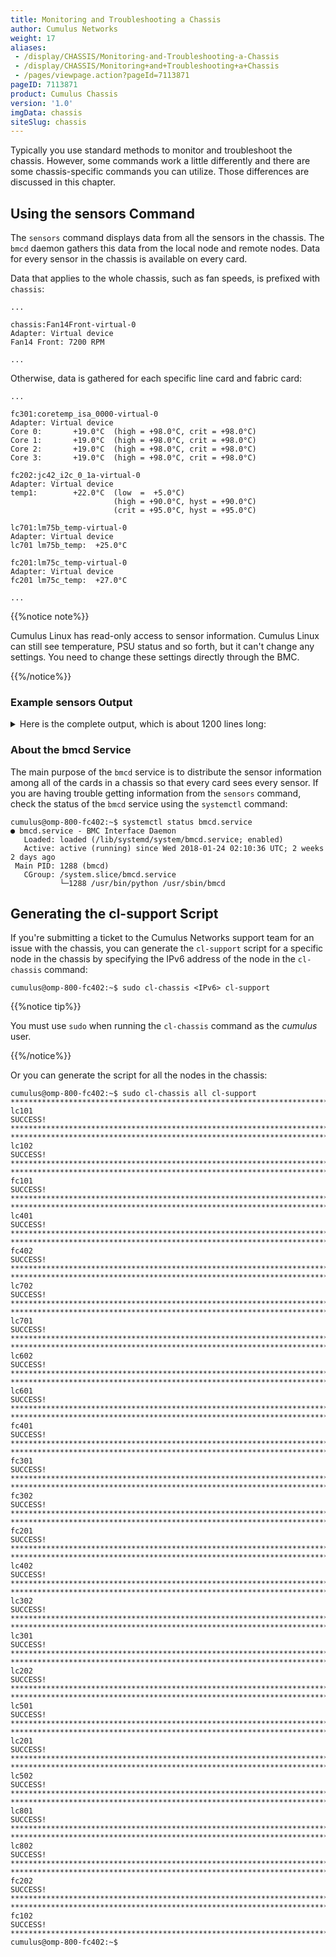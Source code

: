 ```yaml
---
title: Monitoring and Troubleshooting a Chassis
author: Cumulus Networks
weight: 17
aliases:
 - /display/CHASSIS/Monitoring-and-Troubleshooting-a-Chassis
 - /display/CHASSIS/Monitoring+and+Troubleshooting+a+Chassis
 - /pages/viewpage.action?pageId=7113871
pageID: 7113871
product: Cumulus Chassis
version: '1.0'
imgData: chassis
siteSlug: chassis
---
```


Typically you use standard methods to monitor and troubleshoot the chassis. 
However, some commands work a little
differently and there are some chassis-specific commands you can
utilize. Those differences are discussed in this chapter.

## Using the sensors Command

The `sensors` command displays data from all the sensors in the chassis.
The `bmcd` daemon gathers this data from the local node and remote
nodes. Data for every sensor in the chassis is available on every card.

Data that applies to the whole chassis, such as fan speeds, is prefixed
with `chassis`:

    ...
     
    chassis:Fan14Front-virtual-0
    Adapter: Virtual device
    Fan14 Front: 7200 RPM
     
    ...

Otherwise, data is gathered for each specific line card and fabric card:

    ...
     
    fc301:coretemp_isa_0000-virtual-0
    Adapter: Virtual device
    Core 0:       +19.0°C  (high = +98.0°C, crit = +98.0°C)
    Core 1:       +19.0°C  (high = +98.0°C, crit = +98.0°C)
    Core 2:       +19.0°C  (high = +98.0°C, crit = +98.0°C)
    Core 3:       +19.0°C  (high = +98.0°C, crit = +98.0°C)
     
    fc202:jc42_i2c_0_1a-virtual-0
    Adapter: Virtual device
    temp1:        +22.0°C  (low  =  +5.0°C)
                           (high = +90.0°C, hyst = +90.0°C)
                           (crit = +95.0°C, hyst = +95.0°C)
     
    lc701:lm75b_temp-virtual-0
    Adapter: Virtual device
    lc701 lm75b_temp:  +25.0°C  
     
    fc201:lm75c_temp-virtual-0
    Adapter: Virtual device
    fc201 lm75c_temp:  +27.0°C  
     
    ...

{{%notice note%}}

Cumulus Linux has read-only access to sensor information. Cumulus Linux
can still see temperature, PSU status and so forth, but it can't change
any settings. You need to change these settings directly through the
BMC.

{{%/notice%}}

### Example sensors Output

<details>
<summary>Here is the complete output, which is about 1200 lines long:</summary>

    cumulus@omp-800-fc402:~$ sensors
    coretemp-isa-0000
    Adapter: ISA adapter
    Core 0:       +19.0°C  (high = +98.0°C, crit = +98.0°C)
    Core 1:       +19.0°C  (high = +98.0°C, crit = +98.0°C)
    Core 2:       +16.0°C  (high = +98.0°C, crit = +98.0°C)
    Core 3:       +16.0°C  (high = +98.0°C, crit = +98.0°C)

    jc42-i2c-0-19
    Adapter: SMBus I801 adapter at f000
    temp1:        +23.2°C  (low  =  +5.0°C)
                           (high = +90.0°C, hyst = +90.0°C)
                           (crit = +95.0°C, hyst = +95.0°C)

    jc42-i2c-0-1a
    Adapter: SMBus I801 adapter at f000
    temp1:        +23.2°C  (low  =  +5.0°C)
                           (high = +90.0°C, hyst = +90.0°C)
                           (crit = +95.0°C, hyst = +95.0°C)

    chassis:Fan14Front-virtual-0
    Adapter: Virtual device
    Fan14 Front: 7200 RPM

    lc102:lm75b_temp-virtual-0
    Adapter: Virtual device
    lc102 lm75b_temp:  +30.0°C  

    lc301:lm75b_temp-virtual-0
    Adapter: Virtual device
    lc301 lm75b_temp:  +25.0°C  

    lc102:jc42_i2c_0_1a-virtual-0
    Adapter: Virtual device
    temp1:        +28.0°C  (low  =  +5.0°C)
                           (high = +90.0°C, hyst = +90.0°C)
                           (crit = +95.0°C, hyst = +95.0°C)

    fc302:coretemp_isa_0000-virtual-0
    Adapter: Virtual device
    Core 0:       +17.0°C  (high = +98.0°C, crit = +98.0°C)
    Core 1:       +17.0°C  (high = +98.0°C, crit = +98.0°C)
    Core 2:       +16.0°C  (high = +98.0°C, crit = +98.0°C)
    Core 3:       +16.0°C  (high = +98.0°C, crit = +98.0°C)

    fc302:lm75b_temp-virtual-0
    Adapter: Virtual device
    fc302 lm75b_temp:  +29.0°C  

    lc401:asic_temp-virtual-0
    Adapter: Virtual device
    lc401 asic_temp:  +37.0°C  

    lc802:cpu_temp-virtual-0
    Adapter: Virtual device
    lc802 cpu_temp:  +19.0°C  

    lc401:jc42_i2c_0_19-virtual-0
    Adapter: Virtual device
    temp1:        +24.8°C  (low  =  +5.0°C)
                           (high = +90.0°C, hyst = +90.0°C)
                           (crit = +95.0°C, hyst = +95.0°C)

    lc602:lm75a_temp-virtual-0
    Adapter: Virtual device
    lc602 lm75a_temp:  +20.0°C  

    lc302:jc42_i2c_0_19-virtual-0
    Adapter: Virtual device
    temp1:        +27.2°C  (low  =  +5.0°C)
                           (high = +90.0°C, hyst = +90.0°C)
                           (crit = +95.0°C, hyst = +95.0°C)

    lc301:coretemp_isa_0000-virtual-0
    Adapter: Virtual device
    Core 0:       +17.0°C  (high = +98.0°C, crit = +98.0°C)
    Core 1:       +17.0°C  (high = +98.0°C, crit = +98.0°C)
    Core 2:       +18.0°C  (high = +98.0°C, crit = +98.0°C)
    Core 3:       +18.0°C  (high = +98.0°C, crit = +98.0°C)

    fc301:coretemp_isa_0000-virtual-0
    Adapter: Virtual device
    Core 0:       +19.0°C  (high = +98.0°C, crit = +98.0°C)
    Core 1:       +19.0°C  (high = +98.0°C, crit = +98.0°C)
    Core 2:       +19.0°C  (high = +98.0°C, crit = +98.0°C)
    Core 3:       +19.0°C  (high = +98.0°C, crit = +98.0°C)

    fc202:jc42_i2c_0_1a-virtual-0
    Adapter: Virtual device
    temp1:        +22.0°C  (low  =  +5.0°C)
                           (high = +90.0°C, hyst = +90.0°C)
                           (crit = +95.0°C, hyst = +95.0°C)

    lc701:lm75b_temp-virtual-0
    Adapter: Virtual device
    lc701 lm75b_temp:  +25.0°C  

    fc201:lm75c_temp-virtual-0
    Adapter: Virtual device
    fc201 lm75c_temp:  +27.0°C  

    chassis:Fan10Front-virtual-0
    Adapter: Virtual device
    Fan10 Front: 7000 RPM

    lc701:lm75a_temp-virtual-0
    Adapter: Virtual device
    lc701 lm75a_temp:  +20.0°C  

    lc702:coretemp_isa_0000-virtual-0
    Adapter: Virtual device
    Core 0:       +22.0°C  (high = +98.0°C, crit = +98.0°C)
    Core 1:       +22.0°C  (high = +98.0°C, crit = +98.0°C)
    Core 2:       +21.0°C  (high = +98.0°C, crit = +98.0°C)
    Core 3:       +21.0°C  (high = +98.0°C, crit = +98.0°C)

    lc401:lm75d_temp-virtual-0
    Adapter: Virtual device
    lc401 lm75d_temp:  +21.0°C  

    fc401:coretemp_isa_0000-virtual-0
    Adapter: Virtual device
    Core 0:       +17.0°C  (high = +98.0°C, crit = +98.0°C)
    Core 1:       +17.0°C  (high = +98.0°C, crit = +98.0°C)
    Core 2:       +20.0°C  (high = +98.0°C, crit = +98.0°C)
    Core 3:       +20.0°C  (high = +98.0°C, crit = +98.0°C)

    chassis:Fan11Rear-virtual-0
    Adapter: Virtual device
    Fan11 Rear:  7100 RPM

    lc502:jc42_i2c_0_19-virtual-0
    Adapter: Virtual device
    temp1:        +27.2°C  (low  =  +5.0°C)
                           (high = +90.0°C, hyst = +90.0°C)
                           (crit = +95.0°C, hyst = +95.0°C)

    lc102:asic_temp-virtual-0
    Adapter: Virtual device
    lc102 asic_temp:  +43.0°C  

    lc501:lm75d_temp-virtual-0
    Adapter: Virtual device
    lc501 lm75d_temp:  +21.0°C  

    lc801:asic_temp-virtual-0
    Adapter: Virtual device
    lc801 asic_temp:  +38.0°C  

    lc402:cpu_temp-virtual-0
    Adapter: Virtual device
    lc402 cpu_temp:  +17.0°C  

    fc201:lm75b_temp-virtual-0
    Adapter: Virtual device
    fc201 lm75b_temp:  +27.0°C  

    fc302:lm75d_temp-virtual-0
    Adapter: Virtual device
    fc302 lm75d_temp:  +22.0°C  

    lc602:lm75d_temp-virtual-0
    Adapter: Virtual device
    lc602 lm75d_temp:  +25.0°C  

    lc401:coretemp_isa_0000-virtual-0
    Adapter: Virtual device
    Core 0:       +16.0°C  (high = +98.0°C, crit = +98.0°C)
    Core 1:       +15.0°C  (high = +98.0°C, crit = +98.0°C)
    Core 2:       +14.0°C  (high = +98.0°C, crit = +98.0°C)
    Core 3:       +14.0°C  (high = +98.0°C, crit = +98.0°C)

    fc301:asic_temp-virtual-0
    Adapter: Virtual device
    fc301 asic_temp:  +42.0°C  

    lc102:jc42_i2c_0_19-virtual-0
    Adapter: Virtual device
    temp1:        +28.8°C  (low  =  +5.0°C)
                           (high = +90.0°C, hyst = +90.0°C)
                           (crit = +95.0°C, hyst = +95.0°C)

    fc302:lm75a_temp-virtual-0
    Adapter: Virtual device
    fc302 lm75a_temp:  +21.0°C  

    fc202:lm75b_temp-virtual-0
    Adapter: Virtual device
    fc202 lm75b_temp:  +28.0°C  

    lc302:coretemp_isa_0000-virtual-0
    Adapter: Virtual device
    Core 0:       +19.0°C  (high = +98.0°C, crit = +98.0°C)
    Core 1:       +19.0°C  (high = +98.0°C, crit = +98.0°C)
    Core 2:       +21.0°C  (high = +98.0°C, crit = +98.0°C)
    Core 3:       +21.0°C  (high = +98.0°C, crit = +98.0°C)

    lc201:asic_temp-virtual-0
    Adapter: Virtual device
    lc201 asic_temp:  +37.0°C  

    lc201:cpu_temp-virtual-0
    Adapter: Virtual device
    lc201 cpu_temp:  +17.0°C  

    chassis:Fan1Rear-virtual-0
    Adapter: Virtual device
    Fan1 Rear:   7100 RPM

    lc701:jc42_i2c_0_19-virtual-0
    Adapter: Virtual device
    temp1:        +24.5°C  (low  =  +5.0°C)
                           (high = +90.0°C, hyst = +90.0°C)
                           (crit = +95.0°C, hyst = +95.0°C)

    lc202:jc42_i2c_0_19-virtual-0
    Adapter: Virtual device
    temp1:        +27.2°C  (low  =  +5.0°C)
                           (high = +90.0°C, hyst = +90.0°C)
                           (crit = +95.0°C, hyst = +95.0°C)

    chassis:Fan7Front-virtual-0
    Adapter: Virtual device
    Fan7 Front:  7100 RPM

    lc302:asic_temp-virtual-0
    Adapter: Virtual device
    lc302 asic_temp:  +37.0°C  

    chassis:Fan4Front-virtual-0
    Adapter: Virtual device
    Fan4 Front:  7000 RPM

    lc702:lm75c_temp-virtual-0
    Adapter: Virtual device
    lc702 lm75c_temp:  +27.0°C  

    lc202:lm75d_temp-virtual-0
    Adapter: Virtual device
    lc202 lm75d_temp:  +24.0°C  

    lc301:lm75a_temp-virtual-0
    Adapter: Virtual device
    lc301 lm75a_temp:  +20.0°C  

    lc601:lm75c_temp-virtual-0
    Adapter: Virtual device
    lc601 lm75c_temp:  +28.0°C  

    lc101:jc42_i2c_0_19-virtual-0
    Adapter: Virtual device
    temp1:        +25.2°C  (low  =  +5.0°C)
                           (high = +90.0°C, hyst = +90.0°C)
                           (crit = +95.0°C, hyst = +95.0°C)

    fc102:lm75c_temp-virtual-0
    Adapter: Virtual device
    fc102 lm75c_temp:  +26.0°C  

    lc401:jc42_i2c_0_1a-virtual-0
    Adapter: Virtual device
    temp1:        +22.8°C  (low  =  +5.0°C)
                           (high = +90.0°C, hyst = +90.0°C)
                           (crit = +95.0°C, hyst = +95.0°C)

    lc502:cpu_temp-virtual-0
    Adapter: Virtual device
    lc502 cpu_temp:  +17.0°C  

    lc702:lm75b_temp-virtual-0
    Adapter: Virtual device
    lc702 lm75b_temp:  +28.0°C  

    lc301:lm75d_temp-virtual-0
    Adapter: Virtual device
    lc301 lm75d_temp:  +21.0°C  

    lc301:jc42_i2c_0_19-virtual-0
    Adapter: Virtual device
    temp1:        +24.8°C  (low  =  +5.0°C)
                           (high = +90.0°C, hyst = +90.0°C)
                           (crit = +95.0°C, hyst = +95.0°C)

    lc601:lm75d_temp-virtual-0
    Adapter: Virtual device
    lc601 lm75d_temp:  +21.0°C  

    fc301:jc42_i2c_0_19-virtual-0
    Adapter: Virtual device
    temp1:        +24.5°C  (low  =  +5.0°C)
                           (high = +90.0°C, hyst = +90.0°C)
                           (crit = +95.0°C, hyst = +95.0°C)

    lc402:jc42_i2c_0_19-virtual-0
    Adapter: Virtual device
    temp1:        +27.8°C  (low  =  +5.0°C)
                           (high = +90.0°C, hyst = +90.0°C)
                           (crit = +95.0°C, hyst = +95.0°C)

    fc302:cpu_temp-virtual-0
    Adapter: Virtual device
    fc302 cpu_temp:  +17.0°C  

    lc302:jc42_i2c_0_1a-virtual-0
    Adapter: Virtual device
    temp1:        +26.5°C  (low  =  +5.0°C)
                           (high = +90.0°C, hyst = +90.0°C)
                           (crit = +95.0°C, hyst = +95.0°C)

    lc602:cpu_temp-virtual-0
    Adapter: Virtual device
    lc602 cpu_temp:  +21.0°C  

    fc202:lm75a_temp-virtual-0
    Adapter: Virtual device
    fc202 lm75a_temp:  +20.0°C  

    chassis:Fan5Front-virtual-0
    Adapter: Virtual device
    Fan5 Front:  7100 RPM

    lc301:asic_temp-virtual-0
    Adapter: Virtual device
    lc301 asic_temp:  +38.0°C  

    lc202:coretemp_isa_0000-virtual-0
    Adapter: Virtual device
    Core 0:       +19.0°C  (high = +98.0°C, crit = +98.0°C)
    Core 1:       +20.0°C  (high = +98.0°C, crit = +98.0°C)
    Core 2:       +21.0°C  (high = +98.0°C, crit = +98.0°C)
    Core 3:       +21.0°C  (high = +98.0°C, crit = +98.0°C)

    chassis:Fan14Rear-virtual-0
    Adapter: Virtual device
    Fan14 Rear:  7200 RPM

    fc302:asic_temp-virtual-0
    Adapter: Virtual device
    fc302 asic_temp:  +43.0°C  

    lc802:lm75c_temp-virtual-0
    Adapter: Virtual device
    lc802 lm75c_temp:  +27.0°C  

    lc201:jc42_i2c_0_19-virtual-0
    Adapter: Virtual device
    temp1:        +24.5°C  (low  =  +5.0°C)
                           (high = +90.0°C, hyst = +90.0°C)
                           (crit = +95.0°C, hyst = +95.0°C)

    lc702:cpu_temp-virtual-0
    Adapter: Virtual device
    lc702 cpu_temp:  +21.0°C  

    lc701:cpu_temp-virtual-0
    Adapter: Virtual device
    lc701 cpu_temp:  +19.0°C  

    lc101:jc42_i2c_0_1a-virtual-0
    Adapter: Virtual device
    temp1:        +23.8°C  (low  =  +5.0°C)
                           (high = +90.0°C, hyst = +90.0°C)
                           (crit = +95.0°C, hyst = +95.0°C)

    lc701:lm75d_temp-virtual-0
    Adapter: Virtual device
    lc701 lm75d_temp:  +21.0°C  

    chassis:Fan12Rear-virtual-0
    Adapter: Virtual device
    Fan12 Rear:  7000 RPM

    lc102:coretemp_isa_0000-virtual-0
    Adapter: Virtual device
    Core 0:       +20.0°C  (high = +98.0°C, crit = +98.0°C)
    Core 1:       +20.0°C  (high = +98.0°C, crit = +98.0°C)
    Core 2:       +19.0°C  (high = +98.0°C, crit = +98.0°C)
    Core 3:       +19.0°C  (high = +98.0°C, crit = +98.0°C)

    lc402:jc42_i2c_0_1a-virtual-0
    Adapter: Virtual device
    temp1:        +25.5°C  (low  =  +5.0°C)
                           (high = +90.0°C, hyst = +90.0°C)
                           (crit = +95.0°C, hyst = +95.0°C)

    lc202:lm75a_temp-virtual-0
    Adapter: Virtual device
    lc202 lm75a_temp:  +20.0°C  

    lc401:lm75c_temp-virtual-0
    Adapter: Virtual device
    lc401 lm75c_temp:  +28.0°C  

    fc101:lm75a_temp-virtual-0
    Adapter: Virtual device
    fc101 lm75a_temp:  +20.0°C  

    chassis:Fan8Front-virtual-0
    Adapter: Virtual device
    Fan8 Front:  7100 RPM

    lc502:lm75a_temp-virtual-0
    Adapter: Virtual device
    lc502 lm75a_temp:  +19.0°C  

    chassis:Fan13Rear-virtual-0
    Adapter: Virtual device
    Fan13 Rear:  7000 RPM

    lc601:jc42_i2c_0_1a-virtual-0
    Adapter: Virtual device
    temp1:        +23.0°C  (low  =  +5.0°C)
                           (high = +90.0°C, hyst = +90.0°C)
                           (crit = +95.0°C, hyst = +95.0°C)

    chassis:Fan7Rear-virtual-0
    Adapter: Virtual device
    Fan7 Rear:   7100 RPM

    lc201:coretemp_isa_0000-virtual-0
    Adapter: Virtual device
    Core 0:       +16.0°C  (high = +98.0°C, crit = +98.0°C)
    Core 1:       +16.0°C  (high = +98.0°C, crit = +98.0°C)
    Core 2:       +17.0°C  (high = +98.0°C, crit = +98.0°C)
    Core 3:       +17.0°C  (high = +98.0°C, crit = +98.0°C)

    lc501:cpu_temp-virtual-0
    Adapter: Virtual device
    lc501 cpu_temp:  +17.0°C  

    fc302:lm75c_temp-virtual-0
    Adapter: Virtual device
    fc302 lm75c_temp:  +28.0°C  

    fc202:cpu_temp-virtual-0
    Adapter: Virtual device
    fc202 cpu_temp:  +17.0°C  

    lc401:lm75b_temp-virtual-0
    Adapter: Virtual device
    lc401 lm75b_temp:  +25.0°C  

    lc602:asic_temp-virtual-0
    Adapter: Virtual device
    lc602 asic_temp:  +38.0°C  

    lc802:lm75b_temp-virtual-0
    Adapter: Virtual device
    lc802 lm75b_temp:  +29.0°C  

    fc202:lm75d_temp-virtual-0
    Adapter: Virtual device
    fc202 lm75d_temp:  +21.0°C  

    lc802:lm75a_temp-virtual-0
    Adapter: Virtual device
    lc802 lm75a_temp:  +20.0°C  

    lc501:asic_temp-virtual-0
    Adapter: Virtual device
    lc501 asic_temp:  +37.0°C  

    lc302:lm75d_temp-virtual-0
    Adapter: Virtual device
    lc302 lm75d_temp:  +25.0°C  

    lc402:lm75d_temp-virtual-0
    Adapter: Virtual device
    lc402 lm75d_temp:  +25.0°C  

    fc101:asic_temp-virtual-0
    Adapter: Virtual device
    fc101 asic_temp:  +41.0°C  

    fc102:asic_temp-virtual-0
    Adapter: Virtual device
    fc102 asic_temp:  +40.0°C  

    lc101:lm75a_temp-virtual-0
    Adapter: Virtual device
    lc101 lm75a_temp:  +20.0°C  

    lc201:jc42_i2c_0_1a-virtual-0
    Adapter: Virtual device
    temp1:        +22.2°C  (low  =  +5.0°C)
                           (high = +90.0°C, hyst = +90.0°C)
                           (crit = +95.0°C, hyst = +95.0°C)

    lc201:lm75d_temp-virtual-0
    Adapter: Virtual device
    lc201 lm75d_temp:  +21.0°C  

    lc402:coretemp_isa_0000-virtual-0
    Adapter: Virtual device
    Core 0:       +19.0°C  (high = +98.0°C, crit = +98.0°C)
    Core 1:       +18.0°C  (high = +98.0°C, crit = +98.0°C)
    Core 2:       +17.0°C  (high = +98.0°C, crit = +98.0°C)
    Core 3:       +17.0°C  (high = +98.0°C, crit = +98.0°C)

    lc302:lm75c_temp-virtual-0
    Adapter: Virtual device
    lc302 lm75c_temp:  +25.0°C  

    chassis:Fan15Front-virtual-0
    Adapter: Virtual device
    Fan15 Front: 7100 RPM

    lc401:cpu_temp-virtual-0
    Adapter: Virtual device
    lc401 cpu_temp:  +14.0°C  

    lc801:lm75a_temp-virtual-0
    Adapter: Virtual device
    lc801 lm75a_temp:  +20.0°C  

    fc201:asic_temp-virtual-0
    Adapter: Virtual device
    fc201 asic_temp:  +43.0°C  

    fc401:lm75a_temp-virtual-0
    Adapter: Virtual device
    fc401 lm75a_temp:  +24.0°C  

    lc801:lm75d_temp-virtual-0
    Adapter: Virtual device
    lc801 lm75d_temp:  +22.0°C  

    lc102:lm75d_temp-virtual-0
    Adapter: Virtual device
    lc102 lm75d_temp:  +27.0°C  

    lc702:lm75d_temp-virtual-0
    Adapter: Virtual device
    lc702 lm75d_temp:  +25.0°C  

    fc402:lm75c_temp-virtual-0
    Adapter: Virtual device
    fc402 lm75c_temp:  +29.0°C  

    lc101:asic_temp-virtual-0
    Adapter: Virtual device
    lc101 asic_temp:  +41.0°C  

    lc101:lm75d_temp-virtual-0
    Adapter: Virtual device
    lc101 lm75d_temp:  +22.0°C  

    lc501:jc42_i2c_0_19-virtual-0
    Adapter: Virtual device
    temp1:        +24.5°C  (low  =  +5.0°C)
                           (high = +90.0°C, hyst = +90.0°C)
                           (crit = +95.0°C, hyst = +95.0°C)

    fc301:jc42_i2c_0_1a-virtual-0
    Adapter: Virtual device
    temp1:        +23.5°C  (low  =  +5.0°C)
                           (high = +90.0°C, hyst = +90.0°C)
                           (crit = +95.0°C, hyst = +95.0°C)

    fc401:cpu_temp-virtual-0
    Adapter: Virtual device
    fc401 cpu_temp:  +18.0°C  

    lc301:lm75c_temp-virtual-0
    Adapter: Virtual device
    lc301 lm75c_temp:  +27.0°C  

    fc301:lm75c_temp-virtual-0
    Adapter: Virtual device
    fc301 lm75c_temp:  +29.0°C  

    lc202:asic_temp-virtual-0
    Adapter: Virtual device
    lc202 asic_temp:  +38.0°C  

    lc502:asic_temp-virtual-0
    Adapter: Virtual device
    lc502 asic_temp:  +38.0°C  

    lc801:lm75b_temp-virtual-0
    Adapter: Virtual device
    lc801 lm75b_temp:  +26.0°C  

    fc102:cpu_temp-virtual-0
    Adapter: Virtual device
    fc102 cpu_temp:  +18.0°C  

    fc101:cpu_temp-virtual-0
    Adapter: Virtual device
    fc101 cpu_temp:  +18.0°C  

    lc301:jc42_i2c_0_1a-virtual-0
    Adapter: Virtual device
    temp1:        +22.5°C  (low  =  +5.0°C)
                           (high = +90.0°C, hyst = +90.0°C)
                           (crit = +95.0°C, hyst = +95.0°C)

    lc602:jc42_i2c_0_1a-virtual-0
    Adapter: Virtual device
    temp1:        +25.8°C  (low  =  +5.0°C)
                           (high = +90.0°C, hyst = +90.0°C)
                           (crit = +95.0°C, hyst = +95.0°C)

    fc101:lm75d_temp-virtual-0
    Adapter: Virtual device
    fc101 lm75d_temp:  +21.0°C  

    fc202:jc42_i2c_0_19-virtual-0
    Adapter: Virtual device
    temp1:        +21.5°C  (low  =  +5.0°C)
                           (high = +90.0°C, hyst = +90.0°C)
                           (crit = +95.0°C, hyst = +95.0°C)

    fc401:lm75d_temp-virtual-0
    Adapter: Virtual device
    fc401 lm75d_temp:  +25.0°C  

    lc602:jc42_i2c_0_19-virtual-0
    Adapter: Virtual device
    temp1:        +28.0°C  (low  =  +5.0°C)
                           (high = +90.0°C, hyst = +90.0°C)
                           (crit = +95.0°C, hyst = +95.0°C)

    lc501:lm75a_temp-virtual-0
    Adapter: Virtual device
    lc501 lm75a_temp:  +20.0°C  

    fc202:asic_temp-virtual-0
    Adapter: Virtual device
    fc202 asic_temp:  +44.0°C  

    fc401:lm75b_temp-virtual-0
    Adapter: Virtual device
    fc401 lm75b_temp:  +32.0°C  

    fc202:coretemp_isa_0000-virtual-0
    Adapter: Virtual device
    Core 0:       +17.0°C  (high = +98.0°C, crit = +98.0°C)
    Core 1:       +17.0°C  (high = +98.0°C, crit = +98.0°C)
    Core 2:       +17.0°C  (high = +98.0°C, crit = +98.0°C)
    Core 3:       +17.0°C  (high = +98.0°C, crit = +98.0°C)

    lc502:lm75d_temp-virtual-0
    Adapter: Virtual device
    lc502 lm75d_temp:  +25.0°C  

    chassis:Fan16Front-virtual-0
    Adapter: Virtual device
    Fan16 Front: 7100 RPM

    chassis:Fan4Rear-virtual-0
    Adapter: Virtual device
    Fan4 Rear:   7000 RPM

    fc402:lm75b_temp-virtual-0
    Adapter: Virtual device
    fc402 lm75b_temp:  +30.0°C  

    chassis:Fan15Rear-virtual-0
    Adapter: Virtual device
    Fan15 Rear:  7000 RPM

    fc102:coretemp_isa_0000-virtual-0
    Adapter: Virtual device
    Core 0:       +18.0°C  (high = +98.0°C, crit = +98.0°C)
    Core 1:       +18.0°C  (high = +98.0°C, crit = +98.0°C)
    Core 2:       +17.0°C  (high = +98.0°C, crit = +98.0°C)
    Core 3:       +17.0°C  (high = +98.0°C, crit = +98.0°C)

    fc301:cpu_temp-virtual-0
    Adapter: Virtual device
    fc301 cpu_temp:  +19.0°C  

    chassis:Fan9Front-virtual-0
    Adapter: Virtual device
    Fan9 Front:  7000 RPM

    lc601:cpu_temp-virtual-0
    Adapter: Virtual device
    lc601 cpu_temp:  +20.0°C  

    lc801:cpu_temp-virtual-0
    Adapter: Virtual device
    lc801 cpu_temp:  +16.0°C  

    fc101:lm75c_temp-virtual-0
    Adapter: Virtual device
    fc101 lm75c_temp:  +26.0°C  

    lc101:cpu_temp-virtual-0
    Adapter: Virtual device
    lc101 cpu_temp:  +19.0°C  

    lc602:coretemp_isa_0000-virtual-0
    Adapter: Virtual device
    Core 0:       +21.0°C  (high = +98.0°C, crit = +98.0°C)
    Core 1:       +21.0°C  (high = +98.0°C, crit = +98.0°C)
    Core 2:       +20.0°C  (high = +98.0°C, crit = +98.0°C)
    Core 3:       +20.0°C  (high = +98.0°C, crit = +98.0°C)

    fc101:jc42_i2c_0_1a-virtual-0
    Adapter: Virtual device
    temp1:        +22.5°C  (low  =  +5.0°C)
                           (high = +90.0°C, hyst = +90.0°C)
                           (crit = +95.0°C, hyst = +95.0°C)

    lc701:asic_temp-virtual-0
    Adapter: Virtual device
    lc701 asic_temp:  +39.0°C  

    lc702:asic_temp-virtual-0
    Adapter: Virtual device
    lc702 asic_temp:  +39.0°C  

    chassis:Fan2Rear-virtual-0
    Adapter: Virtual device
    Fan2 Rear:   7000 RPM

    fc402:lm75d_temp-virtual-0
    Adapter: Virtual device
    fc402 lm75d_temp:  +23.0°C  

    lc501:coretemp_isa_0000-virtual-0
    Adapter: Virtual device
    Core 0:       +15.0°C  (high = +98.0°C, crit = +98.0°C)
    Core 1:       +15.0°C  (high = +98.0°C, crit = +98.0°C)
    Core 2:       +16.0°C  (high = +98.0°C, crit = +98.0°C)
    Core 3:       +17.0°C  (high = +98.0°C, crit = +98.0°C)

    fc102:jc42_i2c_0_19-virtual-0Adapter: Virtual device
    temp1:        +22.5°C  (low  =  +5.0°C)
                           (high = +90.0°C, hyst = +90.0°C)
                           (crit = +95.0°C, hyst = +95.0°C)

    fc201:lm75d_temp-virtual-0
    Adapter: Virtual device
    fc201 lm75d_temp:  +21.0°C  

    lc102:lm75a_temp-virtual-0
    Adapter: Virtual device
    lc102 lm75a_temp:  +20.0°C  

    lc802:jc42_i2c_0_19-virtual-0
    Adapter: Virtual device
    temp1:        +28.2°C  (low  =  +5.0°C)
                           (high = +90.0°C, hyst = +90.0°C)
                           (crit = +95.0°C, hyst = +95.0°C)

    fc201:cpu_temp-virtual-0
    Adapter: Virtual device
    fc201 cpu_temp:  +17.0°C  

    fc402:lm75a_temp-virtual-0
    Adapter: Virtual device
    fc402 lm75a_temp:  +22.0°C  

    lc802:asic_temp-virtual-0
    Adapter: Virtual device
    lc802 asic_temp:  +39.0°C  

    fc201:lm75a_temp-virtual-0
    Adapter: Virtual device
    fc201 lm75a_temp:  +20.0°C  

    fc102:lm75d_temp-virtual-0
    Adapter: Virtual device
    fc102 lm75d_temp:  +21.0°C  

    fc402:asic_temp-virtual-0
    Adapter: Virtual device
    fc402 asic_temp:  +41.0°C  

    fc301:lm75b_temp-virtual-0
    Adapter: Virtual device
    fc301 lm75b_temp:  +29.0°C  

    fc202:lm75c_temp-virtual-0
    Adapter: Virtual device
    fc202 lm75c_temp:  +26.0°C  

    lc702:lm75a_temp-virtual-0
    Adapter: Virtual device
    lc702 lm75a_temp:  +20.0°C  

    lc402:asic_temp-virtual-0
    Adapter: Virtual device
    lc402 asic_temp:  +40.0°C  

    lc201:lm75a_temp-virtual-0
    Adapter: Virtual device
    lc201 lm75a_temp:  +19.0°C  

    chassis:Fan2Front-virtual-0
    Adapter: Virtual device
    Fan2 Front:  7000 RPM

    lc801:lm75c_temp-virtual-0
    Adapter: Virtual device
    lc801 lm75c_temp:  +28.0°C  

    fc101:coretemp_isa_0000-virtual-0
    Adapter: Virtual device
    Core 0:       +20.0°C  (high = +98.0°C, crit = +98.0°C)
    Core 1:       +19.0°C  (high = +98.0°C, crit = +98.0°C)
    Core 2:       +19.0°C  (high = +98.0°C, crit = +98.0°C)
    Core 3:       +19.0°C  (high = +98.0°C, crit = +98.0°C)

    lc302:lm75a_temp-virtual-0
    Adapter: Virtual device
    lc302 lm75a_temp:  +19.0°C  

    fc402:jc42_i2c_0_1a-virtual-0
    Adapter: Virtual device
    temp1:        +23.2°C  (low  =  +5.0°C)
                           (high = +90.0°C, hyst = +90.0°C)
                           (crit = +95.0°C, hyst = +95.0°C)

    lc802:coretemp_isa_0000-virtual-0
    Adapter: Virtual device
    Core 0:       +18.0°C  (high = +98.0°C, crit = +98.0°C)
    Core 1:       +18.0°C  (high = +98.0°C, crit = +98.0°C)
    Core 2:       +19.0°C  (high = +98.0°C, crit = +98.0°C)
    Core 3:       +19.0°C  (high = +98.0°C, crit = +98.0°C)

    lc501:jc42_i2c_0_1a-virtual-0
    Adapter: Virtual device
    temp1:        +23.2°C  (low  =  +5.0°C)
                           (high = +90.0°C, hyst = +90.0°C)
                           (crit = +95.0°C, hyst = +95.0°C)

    chassis:Fan6Rear-virtual-0
    Adapter: Virtual device
    Fan6 Rear:   7200 RPM

    fc401:lm75c_temp-virtual-0
    Adapter: Virtual device
    fc401 lm75c_temp:  +31.0°C  

    lc501:lm75c_temp-virtual-0
    Adapter: Virtual device
    lc501 lm75c_temp:  +27.0°C  

    lc401:lm75a_temp-virtual-0
    Adapter: Virtual device
    lc401 lm75a_temp:  +20.0°C  

    fc301:lm75d_temp-virtual-0
    Adapter: Virtual device
    fc301 lm75d_temp:  +22.0°C  

    fc302:jc42_i2c_0_1a-virtual-0
    Adapter: Virtual device
    temp1:        +22.5°C  (low  =  +5.0°C)
                           (high = +90.0°C, hyst = +90.0°C)
                           (crit = +95.0°C, hyst = +95.0°C)

    chassis:Fan9Rear-virtual-0
    Adapter: Virtual device
    Fan9 Rear:   7000 RPM

    chassis:Fan6Front-virtual-0
    Adapter: Virtual device
    Fan6 Front:  7100 RPM

    lc202:cpu_temp-virtual-0
    Adapter: Virtual device
    lc202 cpu_temp:  +20.0°C  

    lc802:lm75d_temp-virtual-0
    Adapter: Virtual device
    lc802 lm75d_temp:  +26.0°C  

    fc201:jc42_i2c_0_19-virtual-0
    Adapter: Virtual device
    temp1:        +22.2°C  (low  =  +5.0°C)
                           (high = +90.0°C, hyst = +90.0°C)
                           (crit = +95.0°C, hyst = +95.0°C)

    fc301:lm75a_temp-virtual-0
    Adapter: Virtual device
    fc301 lm75a_temp:  +23.0°C  

    fc101:lm75b_temp-virtual-0
    Adapter: Virtual device
    fc101 lm75b_temp:  +28.0°C  

    lc601:lm75a_temp-virtual-0
    Adapter: Virtual device
    lc601 lm75a_temp:  +20.0°C  

    lc201:lm75b_temp-virtual-0
    Adapter: Virtual device
    lc201 lm75b_temp:  +25.0°C  

    chassis:Fan12Front-virtual-0
    Adapter: Virtual device
    Fan12 Front: 7000 RPM

    lc601:lm75b_temp-virtual-0
    Adapter: Virtual device
    lc601 lm75b_temp:  +26.0°C  

    fc402:coretemp_isa_0000-virtual-0
    Adapter: Virtual device
    Core 0:       +17.0°C  (high = +98.0°C, crit = +98.0°C)
    Core 1:       +17.0°C  (high = +98.0°C, crit = +98.0°C)
    Core 2:       +16.0°C  (high = +98.0°C, crit = +98.0°C)
    Core 3:       +18.0°C  (high = +98.0°C, crit = +98.0°C)

    lc801:coretemp_isa_0000-virtual-0
    Adapter: Virtual device
    Core 0:       +17.0°C  (high = +98.0°C, crit = +98.0°C)
    Core 1:       +17.0°C  (high = +98.0°C, crit = +98.0°C)
    Core 2:       +15.0°C  (high = +98.0°C, crit = +98.0°C)
    Core 3:       +15.0°C  (high = +98.0°C, crit = +98.0°C)

    lc802:jc42_i2c_0_1a-virtual-0
    Adapter: Virtual device
    temp1:        +27.0°C  (low  =  +5.0°C)
                           (high = +90.0°C, hyst = +90.0°C)
                           (crit = +95.0°C, hyst = +95.0°C)

    lc302:lm75b_temp-virtual-0
    Adapter: Virtual device
    lc302 lm75b_temp:  +27.0°C  

    lc202:lm75b_temp-virtual-0
    Adapter: Virtual device
    lc202 lm75b_temp:  +27.0°C  

    fc302:jc42_i2c_0_19-virtual-0
    Adapter: Virtual device
    temp1:        +22.8°C  (low  =  +5.0°C)
                           (high = +90.0°C, hyst = +90.0°C)
                           (crit = +95.0°C, hyst = +95.0°C)

    lc301:cpu_temp-virtual-0
    Adapter: Virtual device
    lc301 cpu_temp:  +17.0°C  

    fc402:cpu_temp-virtual-0
    Adapter: Virtual device
    fc402 cpu_temp:  +17.0°C  

    lc502:lm75c_temp-virtual-0
    Adapter: Virtual device
    lc502 lm75c_temp:  +26.0°C  

    lc102:lm75c_temp-virtual-0
    Adapter: Virtual device
    lc102 lm75c_temp:  +26.0°C  

    lc601:asic_temp-virtual-0
    Adapter: Virtual device
    lc601 asic_temp:  +37.0°C  

    lc602:lm75c_temp-virtual-0
    Adapter: Virtual device
    lc602 lm75c_temp:  +26.0°C  

    fc201:coretemp_isa_0000-virtual-0
    Adapter: Virtual device
    Core 0:       +16.0°C  (high = +98.0°C, crit = +98.0°C)
    Core 1:       +16.0°C  (high = +98.0°C, crit = +98.0°C)
    Core 2:       +18.0°C  (high = +98.0°C, crit = +98.0°C)
    Core 3:       +17.0°C  (high = +98.0°C, crit = +98.0°C)

    chassis:Fan11Front-virtual-0
    Adapter: Virtual device
    Fan11 Front: 7200 RPM

    chassis:Fan3Rear-virtual-0
    Adapter: Virtual device
    Fan3 Rear:   7100 RPM

    lc701:lm75c_temp-virtual-0
    Adapter: Virtual device
    lc701 lm75c_temp:  +28.0°C  

    chassis:Fan5Rear-virtual-0
    Adapter: Virtual device
    Fan5 Rear:   7000 RPM

    lc202:lm75c_temp-virtual-0
    Adapter: Virtual device
    lc202 lm75c_temp:  +25.0°C  

    lc101:lm75b_temp-virtual-0
    Adapter: Virtual device
    lc101 lm75b_temp:  +26.0°C  

    lc701:jc42_i2c_0_1a-virtual-0
    Adapter: Virtual device
    temp1:        +22.8°C  (low  =  +5.0°C)
                           (high = +90.0°C, hyst = +90.0°C)
                           (crit = +95.0°C, hyst = +95.0°C)

    fc401:asic_temp-virtual-0
    Adapter: Virtual device
    fc401 asic_temp:  +47.0°C  

    lc702:jc42_i2c_0_19-virtual-0
    Adapter: Virtual device
    temp1:        +28.8°C  (low  =  +5.0°C)
                           (high = +90.0°C, hyst = +90.0°C)
                           (crit = +95.0°C, hyst = +95.0°C)

    fc101:jc42_i2c_0_19-virtual-0
    Adapter: Virtual device
    temp1:        +21.5°C  (low  =  +5.0°C)
                           (high = +90.0°C, hyst = +90.0°C)
                           (crit = +95.0°C, hyst = +95.0°C)

    lc601:coretemp_isa_0000-virtual-0
    Adapter: Virtual device
    Core 0:       +19.0°C  (high = +98.0°C, crit = +98.0°C)
    Core 1:       +19.0°C  (high = +98.0°C, crit = +98.0°C)
    Core 2:       +19.0°C  (high = +98.0°C, crit = +98.0°C)
    Core 3:       +19.0°C  (high = +98.0°C, crit = +98.0°C)

    fc402:jc42_i2c_0_19-virtual-0
    Adapter: Virtual device
    temp1:        +23.2°C  (low  =  +5.0°C)
                           (high = +90.0°C, hyst = +90.0°C)
                           (crit = +95.0°C, hyst = +95.0°C)

    chassis:Fan1Front-virtual-0
    Adapter: Virtual device
    Fan1 Front:  7100 RPM

    lc502:coretemp_isa_0000-virtual-0
    Adapter: Virtual device
    Core 0:       +17.0°C  (high = +98.0°C, crit = +98.0°C)
    Core 1:       +17.0°C  (high = +98.0°C, crit = +98.0°C)
    Core 2:       +17.0°C  (high = +98.0°C, crit = +98.0°C)
    Core 3:       +17.0°C  (high = +98.0°C, crit = +98.0°C)

    lc801:jc42_i2c_0_1a-virtual-0
    Adapter: Virtual device
    temp1:        +23.8°C  (low  =  +5.0°C)
                           (high = +90.0°C, hyst = +90.0°C)
                           (crit = +95.0°C, hyst = +95.0°C)

    lc602:lm75b_temp-virtual-0
    Adapter: Virtual device
    lc602 lm75b_temp:  +29.0°C  

    lc101:lm75c_temp-virtual-0
    Adapter: Virtual device
    lc101 lm75c_temp:  +29.0°C  

    lc502:lm75b_temp-virtual-0
    Adapter: Virtual device
    lc502 lm75b_temp:  +27.0°C  

    chassis:Fan10Rear-virtual-0
    Adapter: Virtual device
    Fan10 Rear:  6900 RPM

    chassis:Fan13Front-virtual-0
    Adapter: Virtual device
    Fan13 Front: 7100 RPM

    lc302:cpu_temp-virtual-0
    Adapter: Virtual device
    lc302 cpu_temp:  +21.0°C  

    lc501:lm75b_temp-virtual-0
    Adapter: Virtual device
    lc501 lm75b_temp:  +26.0°C  

    lc402:lm75c_temp-virtual-0
    Adapter: Virtual device
    lc402 lm75c_temp:  +25.0°C  

    fc102:lm75a_temp-virtual-0
    Adapter: Virtual device
    fc102 lm75a_temp:  +21.0°C  

    chassis:Fan8Rear-virtual-0
    Adapter: Virtual device
    Fan8 Rear:   7100 RPM

    fc201:jc42_i2c_0_1a-virtual-0
    Adapter: Virtual device
    temp1:        +22.2°C  (low  =  +5.0°C)
                           (high = +90.0°C, hyst = +90.0°C)
                           (crit = +95.0°C, hyst = +95.0°C)

    fc102:lm75b_temp-virtual-0
    Adapter: Virtual device
    fc102 lm75b_temp:  +28.0°C  

    lc702:jc42_i2c_0_1a-virtual-0
    Adapter: Virtual device
    temp1:        +26.2°C  (low  =  +5.0°C)
                           (high = +90.0°C, hyst = +90.0°C)
                           (crit = +95.0°C, hyst = +95.0°C)

    lc701:coretemp_isa_0000-virtual-0
    Adapter: Virtual device
    Core 0:       +20.0°C  (high = +98.0°C, crit = +98.0°C)
    Core 1:       +20.0°C  (high = +98.0°C, crit = +98.0°C)
    Core 2:       +19.0°C  (high = +98.0°C, crit = +98.0°C)
    Core 3:       +20.0°C  (high = +98.0°C, crit = +98.0°C)

    lc601:jc42_i2c_0_19-virtual-0
    Adapter: Virtual device
    temp1:        +24.8°C  (low  =  +5.0°C)
                           (high = +90.0°C, hyst = +90.0°C)
                           (crit = +95.0°C, hyst = +95.0°C)

    lc202:jc42_i2c_0_1a-virtual-0
    Adapter: Virtual device
    temp1:        +26.8°C  (low  =  +5.0°C)
                           (high = +90.0°C, hyst = +90.0°C)
                           (crit = +95.0°C, hyst = +95.0°C)

    lc402:lm75a_temp-virtual-0
    Adapter: Virtual device
    lc402 lm75a_temp:  +20.0°C  

    chassis:Fan16Rear-virtual-0
    Adapter: Virtual device
    Fan16 Rear:  7000 RPM

    lc402:lm75b_temp-virtual-0
    Adapter: Virtual device
    lc402 lm75b_temp:  +27.0°C  

    lc201:lm75c_temp-virtual-0
    Adapter: Virtual device
    lc201 lm75c_temp:  +27.0°C  

    lc801:jc42_i2c_0_19-virtual-0
    Adapter: Virtual device
    temp1:        +23.8°C  (low  =  +5.0°C)
                           (high = +90.0°C, hyst = +90.0°C)
                           (crit = +95.0°C, hyst = +95.0°C)

    fc401:jc42_i2c_0_1a-virtual-0
    Adapter: Virtual device
    temp1:        +25.8°C  (low  =  +5.0°C)
                           (high = +90.0°C, hyst = +90.0°C)
                           (crit = +95.0°C, hyst = +95.0°C)

    chassis:Fan3Front-virtual-0
    Adapter: Virtual device
    Fan3 Front:  7100 RPM
    lc502:jc42_i2c_0_1a-virtual-0
    Adapter: Virtual device
    temp1:        +25.8°C  (low  =  +5.0°C)
                           (high = +90.0°C, hyst = +90.0°C)
                           (crit = +95.0°C, hyst = +95.0°C)

    lc102:cpu_temp-virtual-0
    Adapter: Virtual device
    lc102 cpu_temp:  +19.0°C  

    fc401:jc42_i2c_0_19-virtual-0
    Adapter: Virtual device
    temp1:        +25.2°C  (low  =  +5.0°C)
                           (high = +90.0°C, hyst = +90.0°C)
                           (crit = +95.0°C, hyst = +95.0°C)

    lc101:coretemp_isa_0000-virtual-0
    Adapter: Virtual device
    Core 0:       +20.0°C  (high = +98.0°C, crit = +98.0°C)
    Core 1:       +20.0°C  (high = +98.0°C, crit = +98.0°C)
    Core 2:       +19.0°C  (high = +98.0°C, crit = +98.0°C)
    Core 3:       +19.0°C  (high = +98.0°C, crit = +98.0°C)

    fc102:jc42_i2c_0_1a-virtual-0
    Adapter: Virtual device
    temp1:        +22.8°C  (low  =  +5.0°C)
                           (high = +90.0°C, hyst = +90.0°C)
                           (crit = +95.0°C, hyst = +95.0°C)
    cumulus@omp-800-fc402:~$
</details>

### About the bmcd Service

The main purpose of the `bmcd` service is to distribute the sensor
information among all of the cards in a chassis so that every card sees
every sensor. If you are having trouble getting information from the
`sensors` command, check the status of the `bmcd` service using the
`systemctl` command:

    cumulus@omp-800-fc402:~$ systemctl status bmcd.service
    ● bmcd.service - BMC Interface Daemon
       Loaded: loaded (/lib/systemd/system/bmcd.service; enabled)
       Active: active (running) since Wed 2018-01-24 02:10:36 UTC; 2 weeks 2 days ago
     Main PID: 1288 (bmcd)
       CGroup: /system.slice/bmcd.service
               └─1288 /usr/bin/python /usr/sbin/bmcd

## Generating the cl-support Script

If you're submitting a ticket to the Cumulus Networks support team for
an issue with the chassis, you can generate the `cl-support` script for
a specific node in the chassis by specifying the IPv6 address of the
node in the `cl-chassis` command:

    cumulus@omp-800-fc402:~$ sudo cl-chassis <IPv6> cl-support

{{%notice tip%}}

You must use `sudo` when running the `cl-chassis` command as the
*cumulus* user.

{{%/notice%}}

Or you can generate the script for all the nodes in the chassis:

    cumulus@omp-800-fc402:~$ sudo cl-chassis all cl-support
    ********************************************************************************
    lc101
    SUCCESS!
    ********************************************************************************
    ********************************************************************************
    lc102
    SUCCESS!
    ********************************************************************************
    ********************************************************************************
    fc101
    SUCCESS!
    ********************************************************************************
    ********************************************************************************
    lc401
    SUCCESS!
    ********************************************************************************
    ********************************************************************************
    fc402
    SUCCESS!
    ********************************************************************************
    ********************************************************************************
    lc702
    SUCCESS!
    ********************************************************************************
    ********************************************************************************
    lc701
    SUCCESS!
    ********************************************************************************
    ********************************************************************************
    lc602
    SUCCESS!
    ********************************************************************************
    ********************************************************************************
    lc601
    SUCCESS!
    ********************************************************************************
    ********************************************************************************
    fc401
    SUCCESS!
    ********************************************************************************
    ********************************************************************************
    fc301
    SUCCESS!
    ********************************************************************************
    ********************************************************************************
    fc302
    SUCCESS!
    ********************************************************************************
    ********************************************************************************
    fc201
    SUCCESS!
    ********************************************************************************
    ********************************************************************************
    lc402
    SUCCESS!
    ********************************************************************************
    ********************************************************************************
    lc302
    SUCCESS!
    ********************************************************************************
    ********************************************************************************
    lc301
    SUCCESS!
    ********************************************************************************
    ********************************************************************************
    lc202
    SUCCESS!
    ********************************************************************************
    ********************************************************************************
    lc501
    SUCCESS!
    ********************************************************************************
    ********************************************************************************
    lc201
    SUCCESS!
    ********************************************************************************
    ********************************************************************************
    lc502
    SUCCESS!
    ********************************************************************************
    ********************************************************************************
    lc801
    SUCCESS!
    ********************************************************************************
    ********************************************************************************
    lc802
    SUCCESS!
    ********************************************************************************
    ********************************************************************************
    fc202
    SUCCESS!
    ********************************************************************************
    ********************************************************************************
    fc102
    SUCCESS!
    ********************************************************************************
    cumulus@omp-800-fc402:~$
